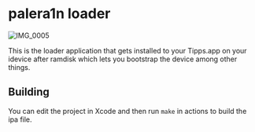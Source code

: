 # palera1n loader




![IMG_0005](https://user-images.githubusercontent.com/104146035/204941534-12df4fde-a3e1-4fad-9dd6-eb9e9b46d0b0.PNG)





This is the loader application that gets installed to your Tipps.app on your idevice after ramdisk which lets you bootstrap the device among other things.

## Building

You can edit the project in Xcode and then run `make` in actions to build the ipa file.
